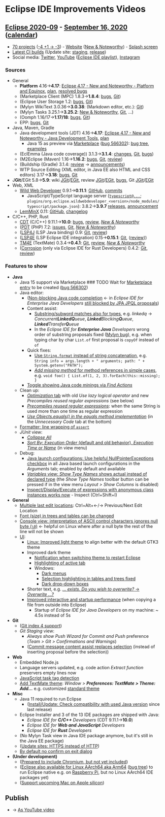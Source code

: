 # Eclipse IDE Improvements Videos

## [Eclipse 2020-09](https://wiki.eclipse.org/Category:SimRel-2020-09) - [September 16, 2020](https://calendar.google.com/calendar/event?eid=NmFxcmVjMHY5cjd1dDhxMjUzYXZwamM3aWkgZ2NoczdubTRudnBtODM3NDY5ZGRqOXRqbGtAZw&ctz=Europe/Berlin) ([calendar](https://calendar.google.com/calendar/embed?src=gchs7nm4nvpm837469ddj9tjlk@group.calendar.google.com&ctz=Europe/Berlin))
* [70 projects](https://projects.eclipse.org/releases/2020-09) ([-4 +1 → -3](projects_diff.txt)) - [Website](https://eclipse.org/eclipseide/2020-09) ([New & Noteworthy](https://eclipse.org/eclipseide/2020-09/noteworthy)) - [Splash screen](https://bugs.eclipse.org/bugs/show_bug.cgi?id=553853)
* [Latest CI builds](https://hudson.eclipse.org/packaging/job/simrel.epp-tycho-build/lastSuccessfulBuild/artifact/org.eclipse.epp.packages/archive/) (Update site: [staging](https://download.eclipse.org/staging/2020-09), [release](http://download.eclipse.org/releases/2020-09))
* Social media: [Twitter](http://twitter.com/EclipseJavaIDE), [YouTube](https://www.youtube.com/user/EclipseFdn) ([Eclipse IDE playlist](https://www.youtube.com/playlist?list=PLy7t4z5SYNaSNjL60ofpwVhfA7mOF3Pgk)), [Instagram](https://www.instagram.com/eclipsejavaide)


### Sources

* General
    * **Platform** 4.16→**4.17**: [Eclipse 4.17 - New and Noteworthy - Platform and Equinox](https://www.eclipse.org/eclipse/news/4.17/platform.php), [plan](https://www.eclipse.org/projects/project-plan.php?planurl=http://www.eclipse.org/eclipse/development/plans/eclipse_project_plan_4_17.xml#themes_and_priorities), [resolved bugs](https://bugs.eclipse.org/bugs/buglist.cgi?bug_status=RESOLVED&resolution=---&resolution=FIXED&product=JDT&query_format=advanced&order=changeddate%20DESC)
    * (Marketplace Client (MPC) 1.8.3→**1.8.4**: [bugs](https://bugs.eclipse.org/bugs/buglist.cgi?product=MPC&query_format=advanced&order=changeddate%20DESC), [Git](https://git.eclipse.org/c/mpc/org.eclipse.epp.mpc.git/log/))
    * (Eclipse User Storage 1.2: [bugs](https://bugs.eclipse.org/bugs/buglist.cgi?product=USSSDK&query_format=advanced&order=changeddate%20DESC), [Git](https://git.eclipse.org/c/usssdk/org.eclipse.usssdk.git/log/))
    * (Mylyn WikiText 3.0.36→**3.0.38**: (Markdown editor, etc.): [Git](https://git.eclipse.org/c/mylyn/org.eclipse.mylyn.docs.git/log/))
    * (Mylyn Tasks 3.25.1→**3.25.2**: [New & Noteworthy](https://www.eclipse.org/mylyn/new/), [Git](https://git.eclipse.org/c/mylyn/org.eclipse.mylyn.tasks.git/log/), ...)
    * (Oomph 1.16/17→**1.17/18**: [bugs](https://bugs.eclipse.org/bugs/buglist.cgi?product=Oomph&query_format=advanced&order=changeddate%20DESC), [Git](https://git.eclipse.org/c/oomph/org.eclipse.oomph.git/log/))
    * EPP: [bugs](https://bugs.eclipse.org/bugs/buglist.cgi?product=EPP&query_format=advanced&order=changeddate%20DESC), [Git](https://git.eclipse.org/c/epp/org.eclipse.epp.packages.git/log/)
* Java, Maven, Gradle
    * Java development tools (JDT) 4.16→**4.17**: [Eclipse 4.17 - New and Noteworthy - Java Development Tools](https://www.eclipse.org/eclipse/news/4.17/jdt.php), [plan](https://www.eclipse.org/projects/project-plan.php?planurl=http://www.eclipse.org/eclipse/development/plans/eclipse_project_plan_4_17.xml#themes_and_priorities)
        * Java 15 as preview via [Marketplace](https://marketplace.eclipse.org/search/site/java%252015) ([bug 566302](https://bugs.eclipse.org/bugs/show_bug.cgi?id=566302)): [bug tree](https://bugs.eclipse.org/bugs/showdependencytree.cgi?id=559959), [examples](https://wiki.eclipse.org/Java15/Examples)
    * (EclEmma (Java code coverage)) 3.1.3→**3.1.4**: [changes](https://www.eclemma.org/changes.html), [Git](https://github.com/eclipse/eclemma/commits/master), [bugs](https://bugs.eclipse.org/bugs/buglist.cgi?product=Eclemma&query_format=advanced&order=changeddate%20DESC))
    * (M2Eclipse (Maven) 1.16→**1.16.2**: [bugs](https://bugs.eclipse.org/bugs/buglist.cgi?product=m2e&query_format=advanced&order=changeddate%20DESC&target_milestone=1.15.0), [Git](https://git.eclipse.org/c/m2e/m2e-core.git/log/), [review](https://projects.eclipse.org/projects/technology.m2e/reviews/1.15-release-review))
    * (Buildship (Gradle) 3.1.4: [review](https://projects.eclipse.org/projects/tools.buildship/releases/3.1.4) → [announcements](https://discuss.gradle.org/tag/buildship-release))
    * WTP Source Editing (XML editor, in Java EE also HTML and CSS editors) 3.17→**3.18**: [bugs](https://bugs.eclipse.org/bugs/buglist.cgi?product=WTP%20Source%20Editing&query_format=advanced&order=changeddate%20DESC), [Git](https://git.eclipse.org/c/sourceediting/webtools.sourceediting.git/log/)
* J**Git**/EGit 5.8→**5.9**: wiki [JGit](https://wiki.eclipse.org/JGit/New_and_Noteworthy/5.9)/[EGit](https://wiki.eclipse.org/EGit/New_and_Noteworthy/5.9), review [JGit](https://projects.eclipse.org/projects/technology.jgit/reviews/5.9.0-release-review)/[EGit](https://projects.eclipse.org/projects/technology.egit/reviews/5.9.0-release-review), [bugs](https://bugs.eclipse.org/bugs/buglist.cgi?product=EGit&product=JGit&query_format=advanced&order=changeddate%20DESC), Git [JGit](https://git.eclipse.org/c/jgit/jgit.git/log/)/[EGit](https://git.eclipse.org/c/egit/egit.git/log/)
* Web, XML
    * [Wild Web Developer](https://projects.eclipse.org/projects/tools.wildwebdeveloper) 0.9.1→**0.11.1**: [GitHub](https://github.com/eclipse/wildwebdeveloper), [commits](https://github.com/eclipse/wildwebdeveloper/compare/0.9.1...0.11.1)
        * JavaScript/TypeScript language server ([`typescript@...`](https://github.com/eclipse/wildwebdeveloper/blob/master/org.eclipse.wildwebdeveloper/pom.xml); `plugins/org.eclipse.wildwebdeveloper_<version>/node_modules/typescript/package.json`): 3.8.2→**3.9.7** [releases](https://github.com/microsoft/TypeScript/releases), [announcement](https://devblogs.microsoft.com/typescript/announcing-typescript-3-9/)
    * [LemMinX](https://projects.eclipse.org/projects/technology.lemminx) 0.11: [GitHub](https://github.com/eclipse/lemminx), [changelog](https://github.com/eclipse/lemminx/blob/master/CHANGELOG.md#change-log)
* C/C++, PHP, Rust
    * [CDT](https://projects.eclipse.org/projects/tools.cdt) (C/C++) 9.11.1→**10.0**: [bugs](https://bugs.eclipse.org/bugs/buglist.cgi?product=CDT&query_format=advanced&order=changeddate%20DESC), [review](https://projects.eclipse.org/projects/tools.cdt/reviews/10.0.0-release-review), [_New & Noteworthy_](https://wiki.eclipse.org/CDT/User/NewIn100)
    * ([PDT](https://projects.eclipse.org/projects/tools.pdt) (PHP) 7.2: [issues](https://github.com/eclipse/pdt/issues?q=is%3Aissue+sort%3Aupdated-asc), [Git](https://github.com/eclipse/pdt/commits/master), [_New & Noteworthy_](https://wiki.eclipse.org/PDT/NewIn72))
    * ([LSP4J](https://projects.eclipse.org/projects/technology.lsp4j) (LSP Java binding) 0.9: [Git](https://github.com/eclipse/lsp4j/commits/master), [review](https://projects.eclipse.org/projects/technology.lsp4j))
    * ([LSP4E](https://projects.eclipse.org/projects/technology.lsp4e) (LSP Eclipse IDE integration) 0.15→**0.15.1**: [Git](https://git.eclipse.org/c/lsp4e/lsp4e.git/log/), ([review](https://projects.eclipse.org/projects/technology.lsp4e/reviews/0.15.0-release-review)))
    * [TM4E](https://projects.eclipse.org/projects/technology.tm4e) (TextMate) 0.3.4→**0.4.1**: [Git](https://github.com/eclipse/tm4e/commits/master), [review](https://projects.eclipse.org/projects/technology.tm4e/reviews/0.4.1-release-review), [_New & Noteworthy_](https://github.com/eclipse/tm4e/blob/master/RELEASE_NOTES.md#041)
    * ([Corrosion](https://github.com/eclipse/corrosion) (only via Eclipse IDE for Rust Developers) 0.4.2: [Git](https://github.com/eclipse/corrosion/commits/master), [review](https://projects.eclipse.org/projects/tools.corrosion/reviews/0.4.2-release-review))


### Features to show

* **Java**
    * Java 15 support via Marketplace ### TODO Wait for [Marketplace entry](https://marketplace.eclipse.org/search/site/java%252015) to be created ([bug 566302](https://bugs.eclipse.org/bugs/show_bug.cgi?id=566302))
    * Java editor:
        * ([Non-blocking Java code completion](https://www.eclipse.org/eclipse/news/4.16/jdt.php#default-non-blocking-completion) ← in _Eclipse IDE for Enterprise Java Developers_ [still blocked by JPA JPQL proposals](https://bugs.eclipse.org/bugs/show_bug.cgi?id=563158#c5))
        * Content assist:
            * [Substring/subword matches also for types](https://www.eclipse.org/eclipse/news/4.17/jdt.php#content-assist-substring-types), e.g. _linkedq_ → _Concurrent**LinkedQ**ueue_, _**Linked**Blocking**Q**ueue_, _**Linked**Transfer**Q**ueue_
            * In the _Eclipse IDE for **Enterprise Java** Developers_ wrong order of substring proposals fixed ([Mylyn bug](https://bugs.eclipse.org/bugs/show_bug.cgi?id=506804)), e.g. when typing char by char `List.of` first proposal is `copyOf` instead of `of`
        * Quick fixes:
            * [Use `String.format` instead of string concatenation](https://www.eclipse.org/eclipse/news/4.17/jdt.php#String.format-quickfix), e.g. `String info = args.length + " arguments; path: " + System.getenv("PATH");`
            * [_Add missing method_ for method references in simple cases](https://www.eclipse.org/eclipse/news/4.17/jdt.php#method_reference-quickfix), e.g. `void foo() { List.of(1, 2, 3).forEach(this::missing); }`
        * [Toggle showing Java code minings via _Find Actions_](https://www.eclipse.org/eclipse/news/4.17/jdt.php#toggle-code-minings)
    * Clean up:
        * [_Optimization_ tab](https://www.eclipse.org/eclipse/news/4.17/jdt.php#optimization) with old _Use lazy logical operator_ and new _Precompiles reused regular expressions_ (see below)
        * [_Precompiles reused regular expressions_](https://www.eclipse.org/eclipse/news/4.17/jdt.php#regex): when the same String is used more than one time as regular expression
        * [_Use Objects.equals() in the equals method implementation_](https://www.eclipse.org/eclipse/news/4.17/jdt.php#objects-equals) (in the _Unnecessary Code_ tab at the bottom)
    * [Formatter: line wrapping of `assert`](https://www.eclipse.org/eclipse/news/4.17/jdt.php#formatter-wrap-assert)
    * _JUnit_ view:
        * [_Collapse All_](https://www.eclipse.org/eclipse/news/4.17/jdt.php#junit-collapse-all)
        * [_Sort By_: _Execution Order_ (default and old behavior), _Execution Time_ or _Name_](https://www.eclipse.org/eclipse/news/4.17/jdt.php#junit-sort-time) (in view menu)
    * Debug:
        * [Java launch configurations: Use helpful NullPointerExceptions checkbox](https://www.eclipse.org/eclipse/news/4.17/jdt.php#helpful-nullpointer-exceptions) in all Java based launch configurations in the _Arguments_ tab; enabled by default and available
        * [_Variables_ view: _Show Type Names_ shows actual instead of declared type](https://www.eclipse.org/eclipse/news/4.17/jdt.php#variables-actual-type) (the _Show Type Names_ toolbar button can be pressed if in the view menu _Layout > Show Columns_ is disabled)
        * [Inspect/Display/Execute of expressions with anonymous class instances works now](https://www.eclipse.org/eclipse/news/4.17/jdt.php#anonymous-class-inspection) - Inspect (Ctrl+Shift+I)
* **General**
    * [Multiple last edit locations](https://www.eclipse.org/eclipse/news/4.17/platform.php#multiple-last-edit-locations): Ctrl+Alt+←/→ Previous/Next Edit Location
    * [Font (size) in trees and tables can be changed](https://www.eclipse.org/eclipse/news/4.17/platform.php#adjustable-view-fonts)
    * [Console view: interpretation of ASCII control characters ignores null byte (`\0`)](https://www.eclipse.org/eclipse/news/4.17/platform.php#console-null-byte) ← helpful on Linux where after a null byte the rest of the line will not be shown
    * [UI](https://bugs.eclipse.org/bugs/showdependencytree.cgi?id=563540):
        * [Linux: Improved light theme](https://www.eclipse.org/eclipse/news/4.17/platform.php#gtk-light-theme) to align better with the default GTK3 theme
        * Improved dark theme
            * [Notification when switching theme to restart Eclipse](https://bugs.eclipse.org/bugs/show_bug.cgi?id=564335)
            * [Highlighting of active tab](https://www.eclipse.org/eclipse/news/4.17/platform.php#dark-selection-highlighter)
            * Windows:
                * [Dark menus](https://www.eclipse.org/eclipse/news/4.17/platform.php#dark-win32-menu)
                * [Selection highlighting in tables and trees fixed](https://www.eclipse.org/eclipse/news/4.17/platform.php#dark-selection-win32-highlighter)
                * [Dark drop-down boxes](https://www.eclipse.org/eclipse/news/4.17/platform.php#dark-win32-combo)
        * Shorter text, e.g. [_... exists. Do you wish to overwrite?_ → _Overwrite ...?_](https://bugs.eclipse.org/bugs/show_bug.cgi?id=565800)
        * [Improved interactive and startup performance](https://bugs.eclipse.org/bugs/show_bug.cgi?id=563542) (when copying a file from outside into Eclipse)
            * Startup of _Eclipse IDE for Java Developers_ on my machine: ~ 4.5s instead of 5s
* **Git**
     * ([Git index 4 support](https://wiki.eclipse.org/JGit/New_and_Noteworthy/5.9#New_Features))
     * _Git Staging_ view:
         * _Always show Push Wizard for Commit and Push_ preference (_Team > Git > Confirmations and Warnings_)
         * ([Commit message content assist replaces selection](https://git.eclipse.org/c/egit/egit.git/commit/?id=eb071addfdd0313dcb4cbd6d0183d284fb97c05b) (instead of inserting proposal before the selection))
* **Web**
    * Embedded Node.js
    * Language servers updated, e.g. code action _Extract function_ preservers empty lines now
    * [JavaScript task tag detection](https://bugs.eclipse.org/bugs/show_bug.cgi?id=565543)
    * [Add TextMate theme](https://github.com/eclipse/tm4e/blob/master/RELEASE_NOTES.md#041): _Window > **Preferences: TextMate > Theme: Add...**_ e.g. customized [standard theme](https://github.com/eclipse/tm4e/tree/master/org.eclipse.tm4e.ui/themes)
* **Misc**
    * Java 11 required to run Eclipse
        * ([Install/Update: Check compatibility with used Java version](https://www.eclipse.org/eclipse/news/4.16/platform.php#verify-jre-installation) since last release)
    * Eclipse Installer and 3 of the 13 IDE packages are shipped with Java:
        * _Eclipse IDE for **C/C++** Developers_ (CDT 9.11.1→**10.0**)
        * _Eclipse IDE for **Web and JavaScript** Developers_
        * _Eclipse IDE for **Rust** Developers_
    * (No Mylyn Task view in Java IDE package anymore, but it's still in the Java EE package)
    * ([Update sites: HTTPS instead of HTTP](https://git.eclipse.org/c/epp/org.eclipse.epp.packages.git/commit/?id=4ba6ff7b188d38345c70d6b5a58a979fa6ca0a77))
    * [By default no confirm on exit dialog](https://www.eclipse.org/eclipse/news/4.17/platform.php#confirm-on-exit)
* **(Under development)**
    * ([Prepared to include Chromium, but not yet included](https://bugs.eclipse.org/bugs/show_bug.cgi?id=549585#c117))
    * ([Eclipse also available for Linux AArch64 aka Arm64](https://www.eclipse.org/eclipse/news/4.17/platform.php#arm64) ([bug tree](https://bugs.eclipse.org/bugs/showdependencytree.cgi?id=565419)) to run Eclipse native e.g. on [Raspberry Pi](https://twitter.com/akurtakov/status/1291011562745061378), but no Linux AArch64 IDE packages yet)
    * ([Support upcoming Mac on Apple silicon](https://bugs.eclipse.org/bugs/show_bug.cgi?id=565690))

## Publish
* → [As YouTube video](https://www.youtube.com/playlist?list=PLnh_8hTD4yvnhXSttuewEKgKkmlIj_ND-)
